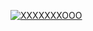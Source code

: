 [![XXXXXXXOOO](https://raw.githubusercontent.com/setetres/setetres/master/xxxxxxxooo.svg)](http://xxxxxxx.ooo)
